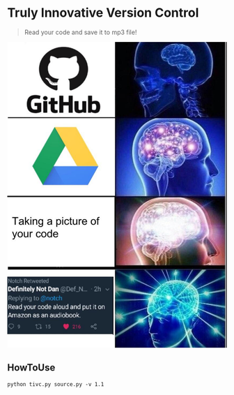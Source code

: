 # Truly Innovative Version Control

> Read your code and save it to mp3 file!

![img](img.jpg)


## HowToUse

```
python tivc.py source.py -v 1.1
```
